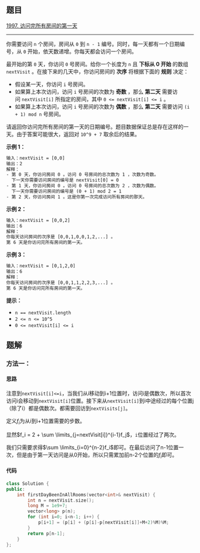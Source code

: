 ## 题目

[1997. 访问完所有房间的第一天](https://leetcode.cn/problems/first-day-where-you-have-been-in-all-the-rooms/)

---

你需要访问 `n` 个房间，房间从 `0` 到 `n - 1` 编号。同时，每一天都有一个日期编号，从 `0` 开始，依天数递增。你每天都会访问一个房间。

最开始的第 `0` 天，你访问 `0` 号房间。给你一个长度为 `n` 且 **下标从 0 开始** 的数组 `nextVisit` 。在接下来的几天中，你访问房间的 **次序** 将根据下面的 **规则** 决定：

-   假设某一天，你访问 `i` 号房间。
-   如果算上本次访问，访问 `i` 号房间的次数为 **奇数** ，那么 **第二天** 需要访问 `nextVisit[i]` 所指定的房间，其中 `0 <= nextVisit[i] <= i` 。
-   如果算上本次访问，访问 `i` 号房间的次数为 **偶数** ，那么 **第二天** 需要访问 `(i + 1) mod n` 号房间。

请返回你访问完所有房间的第一天的日期编号。题目数据保证总是存在这样的一天。由于答案可能很大，返回对 `10^9 + 7` 取余后的结果。

  

**示例 1：**

```txt
输入：nextVisit = [0,0]
输出：2
解释：
- 第 0 天，你访问房间 0 。访问 0 号房间的总次数为 1 ，次数为奇数。
  下一天你需要访问房间的编号是 nextVisit[0] = 0
- 第 1 天，你访问房间 0 。访问 0 号房间的总次数为 2 ，次数为偶数。
  下一天你需要访问房间的编号是 (0 + 1) mod 2 = 1
- 第 2 天，你访问房间 1 。这是你第一次完成访问所有房间的那天。
```

**示例 2：**

```txt
输入：nextVisit = [0,0,2]
输出：6
解释：
你每天访问房间的次序是 [0,0,1,0,0,1,2,...] 。
第 6 天是你访问完所有房间的第一天。
```

**示例 3：**

```txt
输入：nextVisit = [0,1,2,0]
输出：6
解释：
你每天访问房间的次序是 [0,0,1,1,2,2,3,...] 。
第 6 天是你访问完所有房间的第一天。
```
  

**提示：**

-   `n == nextVisit.length`
-   `2 <= n <= 10^5`
-   `0 <= nextVisit[i] <= i`

  

## 题解

### 方法一：

#### 思路


注意到`nextVisit[i]<=i`，当我们从i移动到i+1位置时，访问i是偶数次，所以首次访问i会移动到`nextVisit[i]`位置。接下来从`nextVisit[i]`到i中途经过的每个位置j（除了i）都是偶数次。都需要回访到`nextVisits[j]`。

定义$f_i$为从i到i+1位置需要的步数。

显然$f_i = 2 + \sum \limits_{j=nextVisit[i]}^{i-1}f_j$，`i`位置经过了两次。

我们只需要求得$\sum \limits_{i=0}^{n-2}f_i$即可。在最后访问了n-1位置一次，但是由于第一天访问是从0开始，所以只需累加前n-2个位置的$f_i$即可。

#### 代码

```cpp
class Solution {
public:
    int firstDayBeenInAllRooms(vector<int>& nextVisit) {
        int n = nextVisit.size();
        long M = 1e9+7;
        vector<long> p(n);
        for (int i=0; i<n-1; i++) {
            p[i+1] = (p[i] + (p[i]-p[nextVisit[i]]+M+2)%M)%M;
        }
        return p[n-1];
    }
};
```
